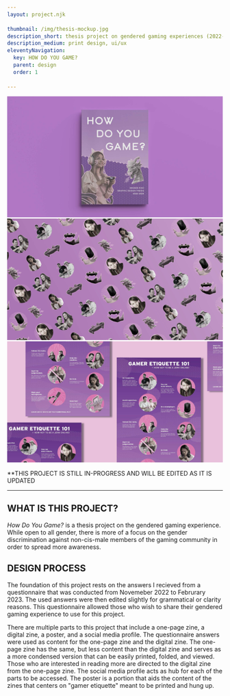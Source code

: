 ```yaml
---
layout: project.njk

thumbnail: /img/thesis-mockup.jpg
description_short: thesis project on gendered gaming experiences (2022-2023)
description_medium: print design, ui/ux
eleventyNavigation:
  key: HOW DO YOU GAME?
  parent: design
  order: 1
  
---
```


![How Do You Game? Mockup](/img/thesis-mockup.jpg)
![How Do You Game? Illustrations](/img/thesis-illustrations.jpg)
![How Do You Game? Poster](/img/thesis-poster-image.jpg)

**THIS PROJECT IS STILL IN-PROGRESS AND WILL BE EDITED AS IT IS UPDATED

---

## WHAT IS THIS PROJECT?
_How Do You Game?_ is a thesis project on the gendered gaming experience. While open to all gender, there is more of a focus on the gender discrimination against non-cis-male members of the gaming community in order to spread more awareness.

## DESIGN PROCESS
The foundation of this project rests on the answers I recieved from a questionnaire that was conducted from Novemeber 2022 to Februrary 2023. The used answers were then edited slightly for grammatical or clarity reasons. This questionnaire allowed those who wish to share their gendered gaming experience to use for this project. 

There are multiple parts to this project that include a one-page zine, a digital zine, a poster, and a social media profile. The questionnaire answers were used as content for the one-page zine and the digital zine. The one-page zine has the same, but less content than the digital zine and serves as a more condensed version that can be easily printed, folded, and viewed. Those who are interested in reading more are directed to the digital zine from the one-page zine. The social media profile acts as hub for each of the parts to be accessed. The poster is a portion that aids the content of the zines that centers on "gamer etiquette" meant to be printed and hung up. 